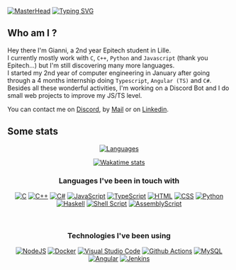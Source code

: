 [![MasterHead](https://i.imgur.com/vgYRZYu.png)](https://github.com/CapucheGianni)
[![Typing SVG](https://readme-typing-svg.demolab.com?font=Fira+Code&weight=100&duration=5000&pause=2000&color=1352F7&background=081F1700&center=true&vCenter=true&random=false&width=1080&lines=Welcome+on+my+page+fellow+developer)](https://git.io/typing-svg)
## Who am I ?
Hey there I'm Gianni, a 2nd year Epitech student in Lille. <br>
I currently mostly work with `C`, `C++`, `Python` and `Javascript` (thank you Epitech...) but I'm still discovering many more languages. <br>
I started my 2nd year of computer engineering in January after going through a 4 months internship doing `Typescript`, `Angular (TS)` and `C#`. <br>
Besides all these wonderful activities, I'm working on a Discord Bot and I do small web projects to improve my JS/TS level.

You can contact me on [Discord](https://discordapp.com/users/475716841650651137), by [Mail](mailto:gianni.henriques@gmail.com) or on [Linkedin](https://linkedin.com/in/gianni-henriques).

## Some stats

<div align="center">

  [![Languages](https://github-readme-stats.vercel.app/api/top-langs/?username=capuchegianni&layout=donut&theme=tokyonight&border_radius=10&size_weight=0.5&count_weight=0.5&custom_title=Most%20used%20languages%20on%20github)](https://github.com/anuraghazra/github-readme-stats)
  <!-- [![Anurag's GitHub stats](https://github-readme-stats.vercel.app/api?username=capuchegianni&show_icons=true&theme=tokyonight&border_radius=10&hide_rank=true&include_all_commits=true)](https://github.com/anuraghazra/github-readme-stats) -->
  [![Wakatime stats](https://github-readme-stats.vercel.app/api/wakatime?username=CapucheGianni&layout=compact&langs_count=10&theme=tokyonight&border_radius=10&custom_title=Wakatime%20stats%20since%2026/04/23)](https://wakatime.com/@CapucheGianni)

  ### Languages I've been in touch with

  [![C](https://img.shields.io/badge/C-00599C?style=for-the-badge&logo=c&logoColor=white)](https://en.wikipedia.org/wiki/C_(programming_language))
  [![C++](https://img.shields.io/badge/c++-%2300599C.svg?style=for-the-badge&logo=c%2B%2B&logoColor=white)](https://en.wikipedia.org/wiki/C%2B%2B)
  [![C#](https://img.shields.io/badge/c%23-%23239120.svg?style=for-the-badge&logo=c-sharp&logoColor=white)](https://fr.wikipedia.org/wiki/C_Sharp)
  [![JavaScript](https://img.shields.io/badge/JavaScript-323330?style=for-the-badge&logo=javascript&logoColor=F7DF1E)](https://en.wikipedia.org/wiki/JavaScript)
  [![TypeScript](https://img.shields.io/badge/typescript-%23007ACC.svg?style=for-the-badge&logo=typescript&logoColor=white)](https://fr.wikipedia.org/wiki/TypeScript)
  [![HTML](https://img.shields.io/badge/HTML5-E34F26?style=for-the-badge&logo=html5&logoColor=white)](https://en.wikipedia.org/wiki/HTML)
  [![CSS](https://img.shields.io/badge/CSS3-1572B6?style=for-the-badge&logo=css3&logoColor=white)](https://en.wikipedia.org/wiki/CSS)
  [![Python](https://img.shields.io/badge/Python-14354C?style=for-the-badge&logo=python&logoColor=white)](https://en.wikipedia.org/wiki/Python_(programming_language))
  [![Haskell](https://img.shields.io/badge/Haskell-5e5086?style=for-the-badge&logo=haskell&logoColor=white)](https://fr.wikipedia.org/wiki/Haskell)
  [![Shell Script](https://img.shields.io/badge/shell_script-%23121011.svg?style=for-the-badge&logo=gnu-bash&logoColor=white)](https://en.wikipedia.org/wiki/Shell_script)
  [![AssemblyScript](https://img.shields.io/badge/assembly%20script-%23000000.svg?style=for-the-badge&logo=assemblyscript&logoColor=white)](https://en.wikipedia.org/wiki/Assembly_language)
  
  <br>

  ### Technologies I've been using

  [![NodeJS](https://img.shields.io/badge/Node.js-43853D?style=for-the-badge&logo=node.js&logoColor=white)](https://en.wikipedia.org/wiki/Node.js)
  [![Docker](https://img.shields.io/badge/docker-%230db7ed.svg?style=for-the-badge&logo=docker&logoColor=white)](https://en.wikipedia.org/wiki/Docker_(software))
  [![Visual Studio Code](https://img.shields.io/badge/Visual%20Studio%20Code-0078d7.svg?style=for-the-badge&logo=visual-studio-code&logoColor=white)](https://en.wikipedia.org/wiki/Visual_Studio_Code)
  [![Github Actions](https://img.shields.io/badge/GitHub_Actions-2088FF?style=for-the-badge&logo=github-actions&logoColor=white)](https://docs.github.com/en/actions)
  [![MySQL](https://img.shields.io/badge/mysql-%2300f.svg?style=for-the-badge&logo=mysql&logoColor=white)](https://fr.wikipedia.org/wiki/MySQL)
  [![Angular](https://img.shields.io/badge/angular-%23DD0031.svg?style=for-the-badge&logo=angular&logoColor=white)](https://fr.wikipedia.org/wiki/Angular)
  [![Jenkins](https://img.shields.io/badge/jenkins-%232C5263.svg?style=for-the-badge&logo=jenkins&logoColor=white)](https://en.wikipedia.org/wiki/Jenkins_(software))


</div>
